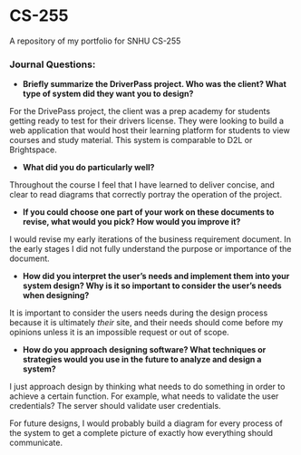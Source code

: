 # CS-255
A repository of my portfolio for SNHU CS-255

### Journal Questions:

- **Briefly summarize the DriverPass project. Who was the client? What type of system did they want you to design?**

For the DrivePass project, the client was a prep academy for students getting ready to test for their drivers license. They were looking to build a web application that would host their learning platform for students to view courses and study material. This system is comparable to D2L or Brightspace.

- **What did you do particularly well?**

Throughout the course I feel that I have learned to deliver concise, and clear to read diagrams that correctly portray the operation of the project.

- **If you could choose one part of your work on these documents to revise, what would you pick? How would you improve it?**

I would revise my early iterations of the business requirement document. In the early stages I did not fully understand the purpose or importance of the document.

- **How did you interpret the user’s needs and implement them into your system design? Why is it so important to consider the user’s needs when designing?**

It is important to consider the users needs during the design process because it is ultimately _their_ site, and their needs should come before my opinions unless it is an impossible request or out of scope.

- **How do you approach designing software? What techniques or strategies would you use in the future to analyze and design a system?**

I just approach design by thinking what needs to do something in order to achieve a certain function. For example, what needs to validate the user credentials? The server should validate user credentials.

For future designs, I would probably build a diagram for every process of the system to get a complete picture of exactly how everything should communicate.
